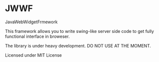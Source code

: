 JWWF
====

JavaWebWidgetFrmework

This framework allows you to write swing-like server side code to get
fully functional interface in broweser.

The library is under heavy development. DO NOT USE AT THE MOMENT.

Licensed under MIT License

